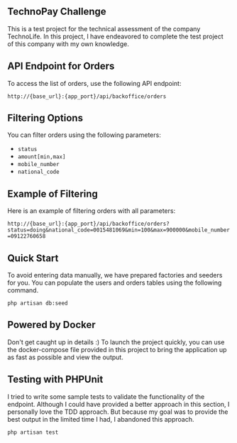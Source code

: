 ## TechnoPay Challenge

This is a test project for the technical assessment of the company TechnoLife. In this project, I have endeavored to complete the test project of this company with my own knowledge.

## API Endpoint for Orders
To access the list of orders, use the following API endpoint:

`http://{base_url}:{app_port}/api/backoffice/orders`



## Filtering Options
You can filter orders using the following parameters:
- `status`
- `amount[min,max]`
- `mobile_number`
- `national_code`

## Example of Filtering
Here is an example of filtering orders with all parameters:

`http://{base_url}:{app_port}/api/backoffice/orders?status=doing&national_code=0015481069&min=100&max=900000&mobile_number=09122760658`

## Quick Start
To avoid entering data manually, we have prepared factories and seeders for you. You can populate the users and orders tables using the following command.

`php artisan db:seed`

## Powered by Docker
Don't get caught up in details :) To launch the project quickly, you can use the docker-compose file provided in this project to bring the application up as fast as possible and view the output.

## Testing with PHPUnit
I tried to write some sample tests to validate the functionality of the endpoint. Although I could have provided a better approach in this section, I personally love the TDD approach. But because my goal was to provide the best output in the limited time I had, I abandoned this approach.

`php artisan test`
